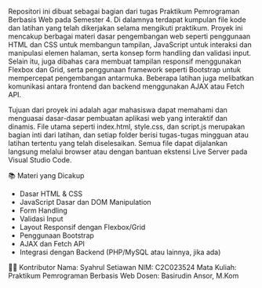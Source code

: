 Repositori ini dibuat sebagai bagian dari tugas Praktikum Pemrograman Berbasis Web pada Semester 4. Di dalamnya terdapat kumpulan file kode dan latihan yang telah dikerjakan selama mengikuti praktikum. Proyek ini mencakup berbagai materi dasar pengembangan web seperti penggunaan HTML dan CSS untuk membangun tampilan, JavaScript untuk interaksi dan manipulasi elemen halaman, serta konsep form handling dan validasi input. Selain itu, juga dibahas cara membuat tampilan responsif menggunakan Flexbox dan Grid, serta penggunaan framework seperti Bootstrap untuk mempercepat pengembangan antarmuka. Beberapa latihan juga melibatkan komunikasi antara frontend dan backend menggunakan AJAX atau Fetch API.

Tujuan dari proyek ini adalah agar mahasiswa dapat memahami dan menguasai dasar-dasar pembuatan aplikasi web yang interaktif dan dinamis. File utama seperti index.html, style.css, dan script.js merupakan bagian inti dari latihan, dan setiap folder berisi tugas-tugas mingguan atau latihan tertentu yang telah diselesaikan. Semua file dapat dijalankan langsung melalui browser atau dengan bantuan ekstensi Live Server pada Visual Studio Code.

📚 Materi yang Dicakup

- Dasar HTML & CSS
- JavaScript Dasar dan DOM Manipulation
- Form Handling
- Validasi Input
- Layout Responsif dengan Flexbox/Grid
- Penggunaan Bootstrap
- AJAX dan Fetch API
- Integrasi dengan Backend (PHP/MySQL atau lainnya, jika ada)

🧑‍💻 Kontributor
Nama: Syahrul Setiawan
NIM: C2C023524
Mata Kuliah: Praktikum Pemrograman Berbasis Web
Dosen: Basirudin Ansor, M.Kom

